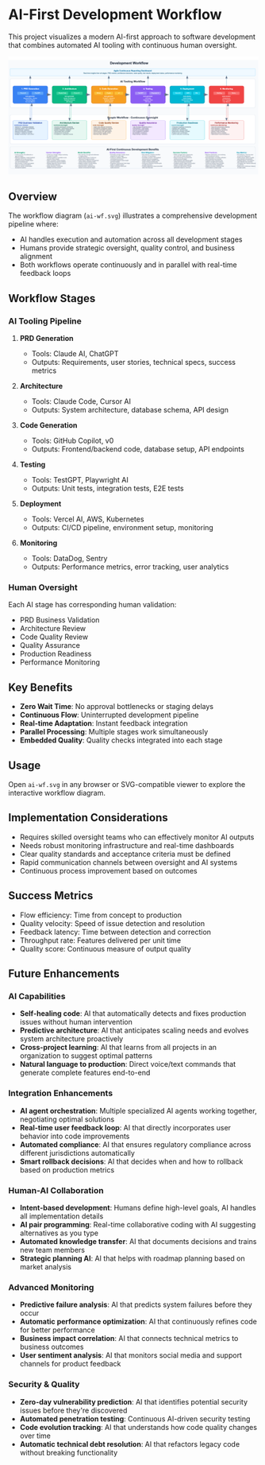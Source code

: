 # AI-First Development Workflow

This project visualizes a modern AI-first approach to software development that combines automated AI tooling with continuous human oversight.

![AI-First Development Workflow](Screenshot%202025-08-05%20at%2015.57.08.png)

## Overview

The workflow diagram (`ai-wf.svg`) illustrates a comprehensive development pipeline where:
- AI handles execution and automation across all development stages
- Humans provide strategic oversight, quality control, and business alignment
- Both workflows operate continuously and in parallel with real-time feedback loops

## Workflow Stages

### AI Tooling Pipeline

1. **PRD Generation**
   - Tools: Claude AI, ChatGPT
   - Outputs: Requirements, user stories, technical specs, success metrics

2. **Architecture**
   - Tools: Claude Code, Cursor AI
   - Outputs: System architecture, database schema, API design

3. **Code Generation**
   - Tools: GitHub Copilot, v0
   - Outputs: Frontend/backend code, database setup, API endpoints

4. **Testing**
   - Tools: TestGPT, Playwright AI
   - Outputs: Unit tests, integration tests, E2E tests

5. **Deployment**
   - Tools: Vercel AI, AWS, Kubernetes
   - Outputs: CI/CD pipeline, environment setup, monitoring

6. **Monitoring**
   - Tools: DataDog, Sentry
   - Outputs: Performance metrics, error tracking, user analytics

### Human Oversight

Each AI stage has corresponding human validation:
- PRD Business Validation
- Architecture Review
- Code Quality Review
- Quality Assurance
- Production Readiness
- Performance Monitoring

## Key Benefits

- **Zero Wait Time**: No approval bottlenecks or staging delays
- **Continuous Flow**: Uninterrupted development pipeline
- **Real-time Adaptation**: Instant feedback integration
- **Parallel Processing**: Multiple stages work simultaneously
- **Embedded Quality**: Quality checks integrated into each stage

## Usage

Open `ai-wf.svg` in any browser or SVG-compatible viewer to explore the interactive workflow diagram.

## Implementation Considerations

- Requires skilled oversight teams who can effectively monitor AI outputs
- Needs robust monitoring infrastructure and real-time dashboards
- Clear quality standards and acceptance criteria must be defined
- Rapid communication channels between oversight and AI systems
- Continuous process improvement based on outcomes

## Success Metrics

- Flow efficiency: Time from concept to production
- Quality velocity: Speed of issue detection and resolution
- Feedback latency: Time between detection and correction
- Throughput rate: Features delivered per unit time
- Quality score: Continuous measure of output quality

## Future Enhancements

### AI Capabilities
- **Self-healing code**: AI that automatically detects and fixes production issues without human intervention
- **Predictive architecture**: AI that anticipates scaling needs and evolves system architecture proactively
- **Cross-project learning**: AI that learns from all projects in an organization to suggest optimal patterns
- **Natural language to production**: Direct voice/text commands that generate complete features end-to-end

### Integration Enhancements
- **AI agent orchestration**: Multiple specialized AI agents working together, negotiating optimal solutions
- **Real-time user feedback loop**: AI that directly incorporates user behavior into code improvements
- **Automated compliance**: AI that ensures regulatory compliance across different jurisdictions automatically
- **Smart rollback decisions**: AI that decides when and how to rollback based on production metrics

### Human-AI Collaboration
- **Intent-based development**: Humans define high-level goals, AI handles all implementation details
- **AI pair programming**: Real-time collaborative coding with AI suggesting alternatives as you type
- **Automated knowledge transfer**: AI that documents decisions and trains new team members
- **Strategic planning AI**: AI that helps with roadmap planning based on market analysis

### Advanced Monitoring
- **Predictive failure analysis**: AI that predicts system failures before they occur
- **Automatic performance optimization**: AI that continuously refines code for better performance
- **Business impact correlation**: AI that connects technical metrics to business outcomes
- **User sentiment analysis**: AI that monitors social media and support channels for product feedback

### Security & Quality
- **Zero-day vulnerability prediction**: AI that identifies potential security issues before they're discovered
- **Automated penetration testing**: Continuous AI-driven security testing
- **Code evolution tracking**: AI that understands how code quality changes over time
- **Automatic technical debt resolution**: AI that refactors legacy code without breaking functionality